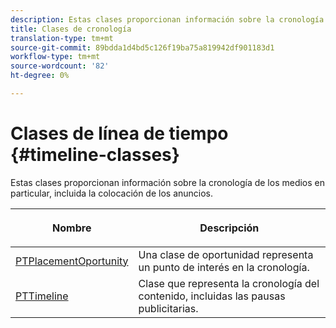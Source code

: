 ```yaml
---
description: Estas clases proporcionan información sobre la cronología de los medios en particular, incluida la colocación de los anuncios.
title: Clases de cronología
translation-type: tm+mt
source-git-commit: 89bdda1d4bd5c126f19ba75a819942df901183d1
workflow-type: tm+mt
source-wordcount: '82'
ht-degree: 0%

---
```



# Clases de línea de tiempo {#timeline-classes}

Estas clases proporcionan información sobre la cronología de los medios en particular, incluida la colocación de los anuncios.

<table frame="all" colsep="1" rowsep="1" id="table_6752E908BA6546549619994A3F7D5F87"> 
 <thead> 
  <tr rowsep="1"> 
   <th colname="1" class="entry"><b>Nombre</b></th> 
   <th colname="2" class="entry"> <p><b>Descripción</b></p> </th> 
  </tr> 
 </thead>
 <tbody> 
  <tr rowsep="1"> 
   <td colname="1"> <a href="https://help.adobe.com/en_US/primetime/api/psdk/appledoc/Classes/PTPlacementOpportunity.html" format="html" scope="external"> PTPlacementOportunity</a> </td> 
   <td colname="2"> Una clase de oportunidad representa un punto de interés en la cronología. </td> 
  </tr> 
  <tr rowsep="1"> 
   <td colname="1"><a href="https://help.adobe.com/en_US/primetime/api/psdk/appledoc/Classes/PTTimeline.html" format="html" scope="external"> PTTimeline</a> </td> 
   <td colname="2"> Clase que representa la cronología del contenido, incluidas las pausas publicitarias. </td> 
  </tr> 
 </tbody> 
</table>